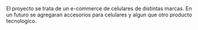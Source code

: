 El proyecto se trata de un e-commerce de celulares de distintas marcas. En un futuro se agregaran accesorios para celulares y algun que otro producto tecnologico.
